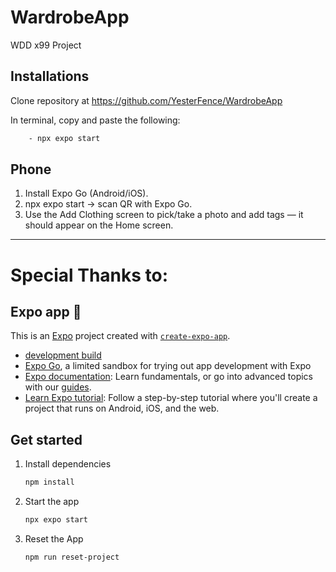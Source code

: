 # WardrobeApp
WDD x99 Project

## Installations
Clone repository at https://github.com/YesterFence/WardrobeApp

In terminal, copy and paste the following:

```bash
    - npx expo start
```

## Phone
1. Install Expo Go (Android/iOS).
2. npx expo start -> scan QR with Expo Go.
3. Use the Add Clothing screen to pick/take a photo and add tags — it should appear on the Home screen.



---
# Special Thanks to:
## Expo app 👋
This is an [Expo](https://expo.dev) project created with [`create-expo-app`](https://www.npmjs.com/package/create-expo-app).

- [development build](https://docs.expo.dev/develop/development-builds/introduction/)
- [Expo Go](https://expo.dev/go), a limited sandbox for trying out app development with Expo
- [Expo documentation](https://docs.expo.dev/): Learn fundamentals, or go into advanced topics with our [guides](https://docs.expo.dev/guides).
- [Learn Expo tutorial](https://docs.expo.dev/tutorial/introduction/): Follow a step-by-step tutorial where you'll create a project that runs on Android, iOS, and the web.

## Get started

1. Install dependencies

   ```bash
   npm install
   ```

2. Start the app

   ```bash
   npx expo start
   ```

3. Reset the App

    ```bash
    npm run reset-project
    ```